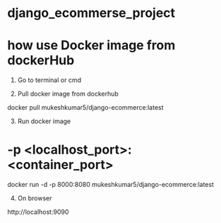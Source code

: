 # django_ecommerse_project

# how use Docker image from dockerHub
1. Go to terminal or cmd

2. Pull docker image from dockerhub

docker pull mukeshkumar5/django-ecommerce:latest

3. Run docker image

# -p <localhost_port>:<container_port>
docker run -d -p 8000:8080 mukeshkumar5/django-ecommerce:latest

4. On browser

http://localhost:9090
